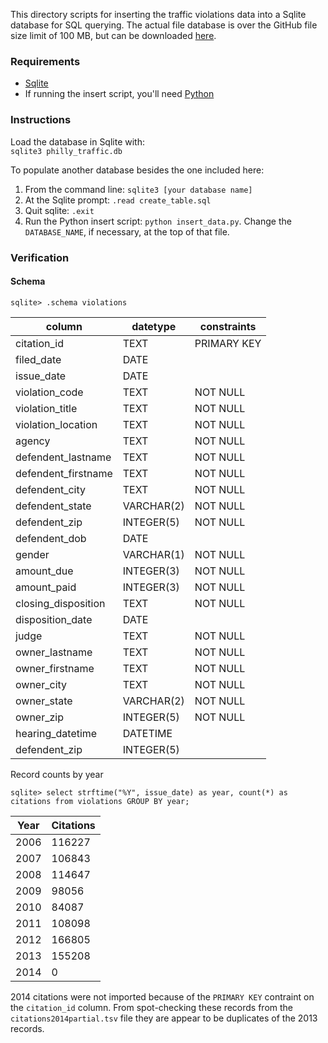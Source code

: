 This directory scripts for inserting the traffic violations data into a Sqlite database for SQL querying. The actual file database is over the GitHub file size limit of 100 MB, but can be downloaded [here](http://s3.amazonaws.com/dwalk/phila_open_data/phila_traffic.db).  

### Requirements
* [Sqlite](https://sqlite.org)  
* If running the insert script, you'll need [Python](http://python.org)

### Instructions
Load the database in Sqlite with:  
    `sqlite3 philly_traffic.db`

To populate another database besides the one included here:

1. From the command line: `sqlite3 [your database name]`
2. At the Sqlite prompt: `.read create_table.sql`
3. Quit sqlite: `.exit`
4. Run the Python insert script: `python insert_data.py`. Change the `DATABASE_NAME`, if necessary, at the top of that file.

### Verification

#### Schema
```sqlite> .schema violations```

| column               | datetype    | constraints |
|----------------------|-------------|-------------|
| citation_id          | TEXT        | PRIMARY KEY |
| filed_date           | DATE        |             |
| issue_date           | DATE        |             |
| violation_code       | TEXT        | NOT NULL    |
| violation_title      | TEXT        | NOT NULL    |
| violation_location   | TEXT        | NOT NULL    |
| agency               | TEXT        | NOT NULL    |
| defendent_lastname   | TEXT        | NOT NULL    |
| defendent_firstname  | TEXT        | NOT NULL    |
| defendent_city       | TEXT        | NOT NULL    |
| defendent_state      | VARCHAR(2)  | NOT NULL    |
| defendent_zip        | INTEGER(5)  | NOT NULL    |
| defendent_dob        | DATE        |             |
| gender               | VARCHAR(1)  | NOT NULL    |
| amount_due           | INTEGER(3)  | NOT NULL    |
| amount_paid          | INTEGER(3)  | NOT NULL    |
| closing_disposition  | TEXT        | NOT NULL    |
| disposition_date     | DATE        |             |
| judge                | TEXT        | NOT NULL    |
| owner_lastname       | TEXT        | NOT NULL    |
| owner_firstname      | TEXT        | NOT NULL    |
| owner_city           | TEXT        | NOT NULL    |
| owner_state          | VARCHAR(2)  | NOT NULL    |
| owner_zip            | INTEGER(5)  | NOT NULL    |
| hearing_datetime     | DATETIME    |             |
| defendent_zip        | INTEGER(5)  |             |

Record counts by year

`sqlite> select strftime("%Y", issue_date) as year, count(*) as citations from violations GROUP BY year;`

| Year | Citations |
|------|-----------|
| 2006 | 116227    |
| 2007 | 106843    |
| 2008 | 114647    |
| 2009 | 98056     |
| 2010 | 84087     |
| 2011 | 108098    |
| 2012 | 166805    |
| 2013 | 155208    |
| 2014 | 0         |

2014 citations were not imported because of the `PRIMARY KEY` contraint on the `citation_id` column. From spot-checking these records from the `citations2014partial.tsv` file they are appear to be duplicates of the 2013 records.
